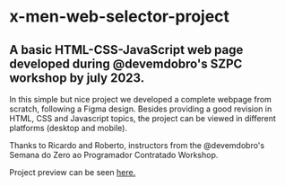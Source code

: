 # x-men-web-selector-project
## A basic HTML-CSS-JavaScript web page developed during @devemdobro's SZPC workshop by july 2023.

In this simple but nice project we developed a complete webpage from scratch, following a Figma design. 
Besides providing a good revision in HTML, CSS and Javascript topics, the project can be viewed in different platforms (desktop and mobile). 

Thanks to Ricardo and Roberto,  instructors from the @devemdobro's Semana do Zero ao Programador Contratado Workshop.

Project preview can be seen [here.](https://aiplbh.github.io/x-men-web-selector-project/)
